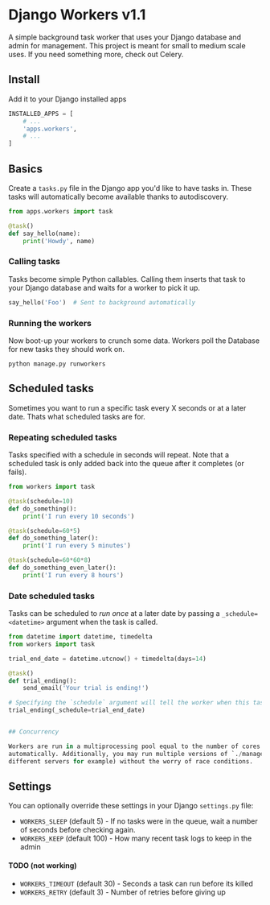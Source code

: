 # Django Workers v1.1

A simple background task worker that uses your Django database and admin for management. This
project is meant for small to medium scale uses. If you need something more, check out Celery.


## Install

Add it to your Django installed apps

```python
INSTALLED_APPS = [
    # ...
    'apps.workers',
    # ...
]
```

## Basics

Create a `tasks.py` file in the Django app you'd like to have tasks in. These tasks will automatically
become available thanks to autodiscovery.

```python
from apps.workers import task

@task()
def say_hello(name):
    print('Howdy', name)
```

### Calling tasks

Tasks become simple Python callables. Calling them inserts that task to your Django database and
waits for a worker to pick it up.

```python
say_hello('Foo')  # Sent to background automatically
```

### Running the workers

Now boot-up your workers to crunch some data. Workers poll the Database for new tasks they should
work on.

```
python manage.py runworkers
```


## Scheduled tasks

Sometimes you want to run a specific task every X seconds or at a later date. Thats what scheduled 
tasks are for.

### Repeating scheduled tasks

Tasks specified with a schedule in seconds will repeat. Note that a scheduled task is only added 
back into the queue after it completes (or fails).

```python
from workers import task

@task(schedule=10)
def do_something():
    print('I run every 10 seconds')

@task(schedule=60*5)
def do_something_later():
    print('I run every 5 minutes')

@task(schedule=60*60*8)
def do_something_even_later():
    print('I run every 8 hours')
```

### Date scheduled tasks

Tasks can be scheduled to *run once* at a later date by passing a `_schedule=<datetime>` argument 
when the task is called.

```python
from datetime import datetime, timedelta
from workers import task

trial_end_date = datetime.utcnow() + timedelta(days=14)

@task()
def trial_ending():
    send_email('Your trial is ending!')

# Specifying the `schedule` argument will tell the worker when this task should run
trial_ending(_schedule=trial_end_date)


## Concurrency

Workers are run in a multiprocessing pool equal to the number of cores available. This happens
automatically. Additionally, you may run multiple versions of `./manage runworkers` (on two
different servers for example) without the worry of race conditions.
```

## Settings

You can optionally override these settings in your Django `settings.py` file:

- `WORKERS_SLEEP` (default 5) - If no tasks were in the queue, wait a number of seconds before checking again.
- `WORKERS_KEEP` (default 100) - How many recent task logs to keep in the admin

#### TODO (not working)

- `WORKERS_TIMEOUT` (default 30) - Seconds a task can run before its killed
- `WORKERS_RETRY` (default 3) - Number of retries before giving up
